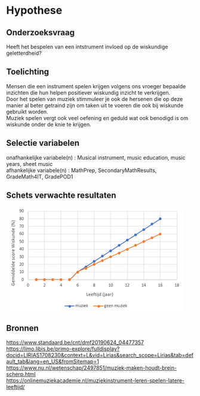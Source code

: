# Hypothese

## Onderzoeksvraag

Heeft het bespelen van een intstrument invloed op de wiskundige geletterdheid?

## Toelichting

Mensen die een instrument spelen krijgen volgens ons vroeger bepaalde inzichten die hun helpen positiever wiskundig inzicht te verkrijgen.  
Door het spelen van muziek stimmuleer je ook de hersenen die op deze manier al beter getraind zijn om taken uit te voeren die ook bij wiskunde gebruikt worden.   
Muziek spelen vergt ook veel oefening en geduld wat ook benodigd is om wiskunde onder de knie te krijgen.   

## Selectie variabelen

onafhankelijke variabele(n) : Musical instrument, music education, music years, sheet music  
afhankelijke variabele(n) : MathPrep, SecondaryMathResults, GradeMath4IT, GradePOD1  

## Schets verwachte resultaten

![Schets resultaat](MokgrafiekHypothese.png)

## Bronnen

https://www.standaard.be/cnt/dmf20190624_04477357    
https://limo.libis.be/primo-explore/fulldisplay?docid=LIRIAS1708230&context=L&vid=Lirias&search_scope=Lirias&tab=default_tab&lang=en_US&fromSitemap=1   
https://www.nu.nl/wetenschap/2497851/muziek-maken-houdt-brein-scherp.html   
https://onlinemuziekacademie.nl/muziekinstrument-leren-spelen-latere-leeftijd/   
